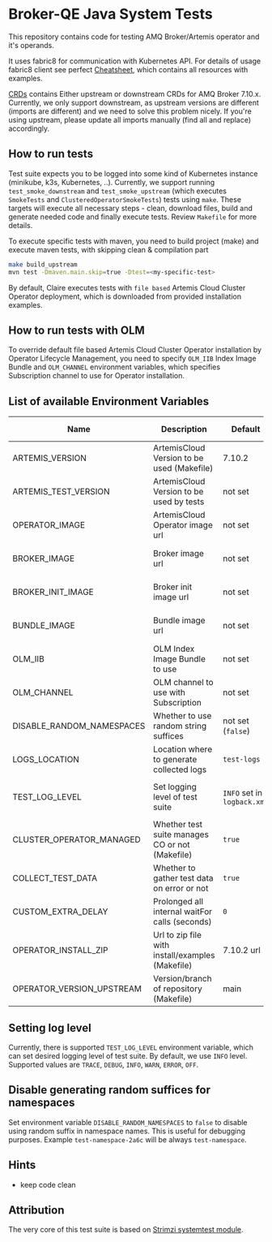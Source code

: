 # Broker-QE Java System Tests

This repository contains code for testing AMQ Broker/Artemis operator and it's operands.

It uses fabric8 for communication with Kubernetes API.
For details of usage fabric8 client see perfect [Cheatsheet](https://github.com/fabric8io/kubernetes-client/blob/v6.8.1/doc/CHEATSHEET.md), which contains all resources with examples.

[CRDs](crds) contains Either upstream or downstream CRDs for AMQ Broker 7.10.x. Currently, we only support downstream, as upstream versions are different (imports are different) and
we need to solve this problem nicely. If you're using upstream, please update all imports manually (find all and replace) accordingly.

## How to run tests

Test suite expects you to be logged into some kind of Kubernetes instance (minikube, k3s, Kubernetes, ..).
Currently, we support running `test_smoke_downstream` and `test_smoke_upstream` (which executes `SmokeTests` and `ClusteredOperatorSmokeTests`) tests using `make`.
These targets will execute all necessary steps - clean, download files, build and generate needed code and finally execute tests.
Review `Makefile` for more details.

To execute specific tests with maven, you need to build project (make) and execute maven tests, with skipping clean & compilation part
```bash
make build_upstream
mvn test -Dmaven.main.skip=true -Dtest=<my-specific-test>
```

By default, Claire executes tests with `file based` Artemis Cloud Cluster Operator deployment, which is downloaded from provided installation examples.

## How to run tests with OLM
To override default file based Artemis Cloud Cluster Operator installation by Operator Lifecycle Management, you need to specify `OLM_IIB` Index Image Bundle and
`OLM_CHANNEL` environment variables, which specifies Subscription channel to use for Operator installation.


## List of available Environment Variables

| Name                      | Description                                      | Default                     | Possible values                                  |
|---------------------------|--------------------------------------------------|-----------------------------|--------------------------------------------------|
| ARTEMIS_VERSION           | ArtemisCloud Version to be used (Makefile)       | 7.10.2                      | \<major\>.\<minor\>.\<micro\>                    |
| ARTEMIS_TEST_VERSION      | ArtemisCloud Version to be used by tests         | not set                     | \<major\>.\<minor\>                              |
| OPERATOR_IMAGE            | ArtemisCloud Operator image url                  | not set                     | \<image registry url\>                           |
| BROKER_IMAGE              | Broker image url                                 | not set                     | \<image registry url\>                           |
| BROKER_INIT_IMAGE         | Broker init image url                            | not set                     | \<image registry url\>                           |
| BUNDLE_IMAGE              | Bundle image url                                 | not set                     | \<image registry url\>                           |
| OLM_IIB                   | OLM Index Image Bundle to use                    | not set                     | \<iib image registry url\>                       |
| OLM_CHANNEL               | OLM channel to use with Subscription             | not set                     | \<channel\>                                      |
| DISABLE_RANDOM_NAMESPACES | Whether to use random string suffices            | not set (`false`)           | `true`, `false`                                  |
| LOGS_LOCATION             | Location where to generate collected logs        | `test-logs`                 | \<directory\>                                    |
| TEST_LOG_LEVEL            | Set logging level of test suite                  | `INFO` set in `logback.xml` | `TRACE`, `DEBUG`, `INFO`, `WARN`, `ERROR`, `OFF` |
| CLUSTER_OPERATOR_MANAGED  | Whether test suite manages CO or not (Makefile)  | `true`                      | `false`                                          |
| COLLECT_TEST_DATA         | Whether to gather test data on error or not      | `true`                      | `true`, `false`                                  |
| CUSTOM_EXTRA_DELAY        | Prolonged all internal waitFor calls (seconds)   | `0`                         | \<number of seconds\>                            |
| OPERATOR_INSTALL_ZIP      | Url to zip file with install/examples (Makefile) | 7.10.2 url                  | \<url\>                                          |
| OPERATOR_VERSION_UPSTREAM | Version/branch of repository (Makefile)          | main                        | \<branch\>                                       |

## Setting log level
Currently, there is supported `TEST_LOG_LEVEL` environment variable, which can set desired logging level of test suite.
By default, we use `INFO` level. Supported values are `TRACE`, `DEBUG`, `INFO`, `WARN`, `ERROR`, `OFF`.

## Disable generating random suffices for namespaces
Set environment variable `DISABLE_RANDOM_NAMESPACES` to `false` to disable using random suffix in namespace names. This is useful for debugging purposes.
Example `test-namespace-2a6c` will be always `test-namespace`.

## Hints
- keep code clean

## Attribution
The very core of this test suite is based on [Strimzi systemtest module](https://github.com/strimzi/strimzi-kafka-operator).
